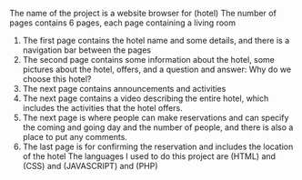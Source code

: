 The name of the project is a website browser for (hotel)
The number of pages contains 6 pages, each page containing a living room
1) The first page contains the hotel name and some details, and there is a navigation bar between the pages
2) The second page contains some information about the hotel, some pictures about the hotel, offers, and a question and answer: Why do we choose this hotel?
3) The next page contains announcements and activities
4) The next page contains a video describing the entire hotel, which includes the activities that the hotel offers.
5) The next page is where people can make reservations and can specify the coming and going day and the number of people, and there is also a place to put any comments.
6) The last page is for confirming the reservation and includes the location of the hotel
   The languages ​​I used to do this project are (HTML) and (CSS) and (JAVASCRIPT) and (PHP)
